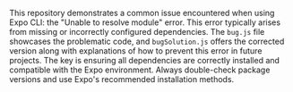 This repository demonstrates a common issue encountered when using Expo CLI: the "Unable to resolve module" error. This error typically arises from missing or incorrectly configured dependencies.  The `bug.js` file showcases the problematic code, and `bugSolution.js` offers the corrected version along with explanations of how to prevent this error in future projects.  The key is ensuring all dependencies are correctly installed and compatible with the Expo environment.  Always double-check package versions and use Expo's recommended installation methods.